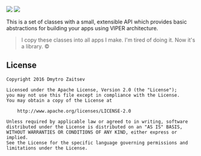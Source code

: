 [![](https://jitpack.io/v/RxViper/RxViper.svg)](https://jitpack.io/#RxViper/RxViper)
[![](https://api.bintray.com/packages/rxviper/RxViper/RxViper/images/download.svg) ](https://bintray.com/rxviper/RxViper/RxViper/_latestVersion)

This is a set of classes with a small, extensible API which provides basic abstractions for building your apps using VIPER architecture.

> I copy these classes into all apps I make. I'm tired of doing it. Now it's a library. ©

## License

    Copyright 2016 Dmytro Zaitsev
    
    Licensed under the Apache License, Version 2.0 (the "License");
    you may not use this file except in compliance with the License.
    You may obtain a copy of the License at
    
        http://www.apache.org/licenses/LICENSE-2.0
    
    Unless required by applicable law or agreed to in writing, software
    distributed under the License is distributed on an "AS IS" BASIS,
    WITHOUT WARRANTIES OR CONDITIONS OF ANY KIND, either express or implied.
    See the License for the specific language governing permissions and
    limitations under the License.
